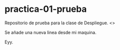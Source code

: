# practica-01-prueba
Repositorio de prueba para la clase de Despliegue. <>

Se añade una nueva linea desde mi maquina. 

Eyy. 
